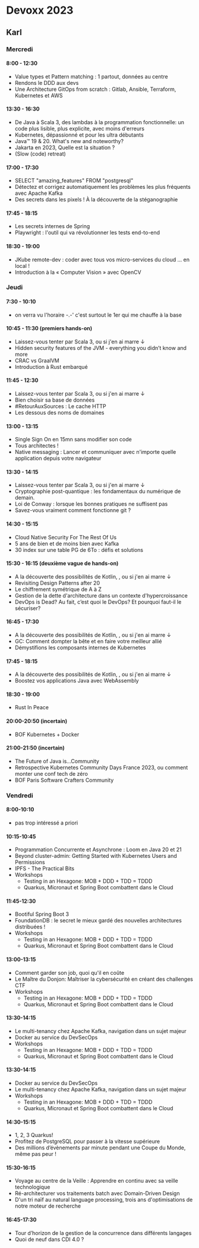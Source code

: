 # Devoxx 2023

## Karl

### Mercredi

#### 8:00 - 12:30
- Value types et Pattern matching : 1 partout, données au centre
- Rendons le DDD aux devs
- Une Architecture GitOps from scratch : Gitlab, Ansible, Terraform, Kubernetes et AWS

#### 13:30 - 16:30
- De Java à Scala 3, des lambdas à la programmation fonctionnelle: un code plus lisible, plus explicite, avec moins d'erreurs
- Kubernetes, dépassionné et pour les ultra débutants
- Java™ 19 & 20. What's new and noteworthy?
- Jakarta en 2023, Quelle est la situation ?
- (Slow (code) retreat)

#### 17:00 - 17:30
- SELECT "amazing_features" FROM "postgresql"
- Détectez et corrigez automatiquement les problèmes les plus fréquents avec Apache Kafka
- Des secrets dans les pixels ! À la découverte de la stéganographie

#### 17:45 - 18:15
- Les secrets internes de Spring
- Playwright : l'outil qui va révolutionner les tests end-to-end

#### 18:30 - 19:00
- JKube remote-dev : coder avec tous vos micro-services du cloud ... en local !
- Introduction à la « Computer Vision » avec OpenCV

### Jeudi

#### 7:30 - 10:10
- on verra vu l'horaire -.-' c'est surtout le 1er qui me chauffe à la base

#### 10:45 - 11:30 (premiers hands-on)
- Laissez-vous tenter par Scala 3, ou si j'en ai marre &darr;
- Hidden security features of the JVM - everything you didn’t know and more
- CRAC vs GraalVM
- Introduction à Rust embarqué

#### 11:45 - 12:30
- Laissez-vous tenter par Scala 3, ou si j'en ai marre &darr;
- Bien choisir sa base de données
- #RetourAuxSources : Le cache HTTP
- Les dessous des noms de domaines

#### 13:00 - 13:15
- Single Sign On en 15mn sans modifier son code
- Tous architectes !
- Native messaging : Lancer et communiquer avec n'importe quelle application depuis votre navigateur

#### 13:30 - 14:15
- Laissez-vous tenter par Scala 3, ou si j'en ai marre &darr;
- Cryptographie post-quantique : les fondamentaux du numérique de demain.
- Loi de Conway : lorsque les bonnes pratiques ne suffisent pas
- Savez-vous vraiment comment fonctionne git ?

#### 14:30 - 15:15
- Cloud Native Security For The Rest Of Us
- 5 ans de bien et de moins bien avec Kafka
- 30 index sur une table PG de 6To : défis et solutions

#### 15:30 - 16:15 (deuxième vague de hands-on)
- A la découverte des possibilités de Kotlin, , ou si j'en ai marre &darr;
- Revisiting Design Patterns after 20
- Le chiffrement symétrique de A à Z
- Gestion de la dette d'architecture dans un contexte d'hypercroissance
- DevOps is Dead? Au fait, c’est quoi le DevOps? Et pourquoi faut-il le sécuriser?

#### 16:45 - 17:30
- A la découverte des possibilités de Kotlin, , ou si j'en ai marre &darr;
- GC: Comment dompter la bête et en faire votre meilleur allié
- Démystifions les composants internes de Kubernetes

#### 17:45 - 18:15
- A la découverte des possibilités de Kotlin, , ou si j'en ai marre &darr;
- Boostez vos applications Java avec WebAssembly

#### 18:30 - 19:00
- Rust In Peace

#### 20:00-20:50 (incertain)
- BOF Kubernetes + Docker

#### 21:00-21:50 (incertain)
- The Future of Java is...Community
- Retrospective Kubernetes Community Days France 2023, ou comment monter une conf tech de zéro
- BOF Paris Software Crafters Community

### Vendredi

#### 8:00-10:10
- pas trop intéressé a priori

#### 10:15-10:45
- Programmation Concurrente et Asynchrone : Loom en Java 20 et 21
- Beyond cluster-admin: Getting Started with Kubernetes Users and Permissions
- IPFS - The Practical Bits
- Workshops
  - Testing in an Hexagone: MOB + DDD + TDD = TDDD
  - Quarkus, Micronaut et Spring Boot combattent dans le Cloud

#### 11:45-12:30
- Bootiful Spring Boot 3
- FoundationDB : le secret le mieux gardé des nouvelles architectures distribuées !
- Workshops
  - Testing in an Hexagone: MOB + DDD + TDD = TDDD
  - Quarkus, Micronaut et Spring Boot combattent dans le Cloud

#### 13:00-13:15
- Comment garder son job, quoi qu'il en coûte
- Le Maître du Donjon: Maîtriser la cybersécurité en créant des challenges CTF
- Workshops
    - Testing in an Hexagone: MOB + DDD + TDD = TDDD
    - Quarkus, Micronaut et Spring Boot combattent dans le Cloud

#### 13:30-14:15
- Le multi-tenancy chez Apache Kafka, navigation dans un sujet majeur
- Docker au service du DevSecOps
- Workshops
    - Testing in an Hexagone: MOB + DDD + TDD = TDDD
    - Quarkus, Micronaut et Spring Boot combattent dans le Cloud

#### 13:30-14:15
- Docker au service du DevSecOps
- Le multi-tenancy chez Apache Kafka, navigation dans un sujet majeur
- Workshops
    - Testing in an Hexagone: MOB + DDD + TDD = TDDD
    - Quarkus, Micronaut et Spring Boot combattent dans le Cloud

#### 14:30-15:15
- 1, 2, 3 Quarkus!
- Profitez de PostgreSQL pour passer à la vitesse supérieure
- Des millions d’évènements par minute pendant une Coupe du Monde, même pas peur !

#### 15:30-16:15
- Voyage au centre de la Veille : Apprendre en continu avec sa veille technologique
- Ré-architecturer vos traitements batch avec Domain-Driven Design
- D'un tri naïf au natural language processing, trois ans d'optimisations de notre moteur de recherche

#### 16:45-17:30
- Tour d’horizon de la gestion de la concurrence dans différents langages
- Quoi de neuf dans CDI 4.0 ?